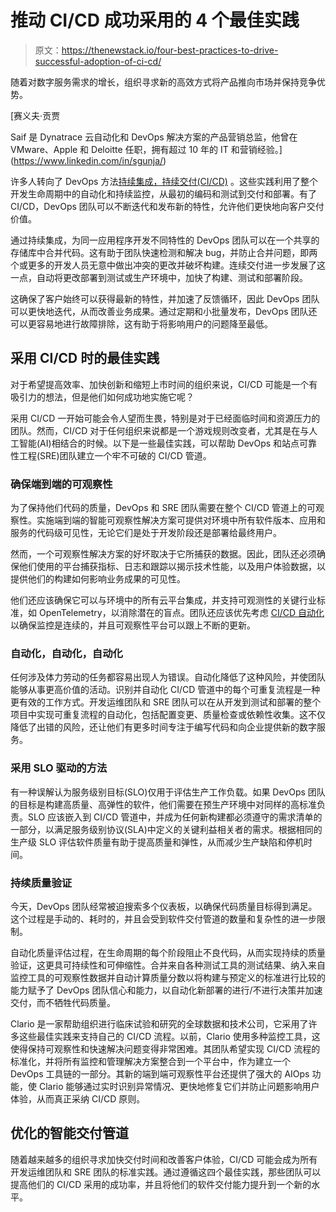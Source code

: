 # 推动 CI/CD 成功采用的 4 个最佳实践

> 原文：<https://thenewstack.io/four-best-practices-to-drive-successful-adoption-of-ci-cd/>

随着对数字服务需求的增长，组织寻求新的高效方式将产品推向市场并保持竞争优势。

 [赛义夫·贡贾

Saif 是 Dynatrace 云自动化和 DevOps 解决方案的产品营销总监，他曾在 VMware、Apple 和 Deloitte 任职，拥有超过 10 年的 IT 和营销经验。](https://www.linkedin.com/in/sgunja/) 

许多人转向了 DevOps 方法[持续集成，持续交付(CI/CD)](https://thenewstack.io/category/ci-cd/) 。这些实践利用了整个开发生命周期中的自动化和持续监控，从最初的编码和测试到交付和部署。有了 CI/CD，DevOps 团队可以不断迭代和发布新的特性，允许他们更快地向客户交付价值。

通过持续集成，为同一应用程序开发不同特性的 DevOps 团队可以在一个共享的存储库中合并代码。这有助于团队快速检测和解决 bug，并防止合并问题，即两个或更多的开发人员无意中做出冲突的更改并破坏构建。连续交付进一步发展了这一点，自动将更改部署到测试或生产环境中，加快了构建、测试和部署阶段。

这确保了客户始终可以获得最新的特性，并加速了反馈循环，因此 DevOps 团队可以更快地迭代，从而改善业务成果。通过定期和小批量发布，DevOps 团队还可以更容易地进行故障排除，这有助于将影响用户的问题降至最低。

## 采用 CI/CD 时的最佳实践

对于希望提高效率、加快创新和缩短上市时间的组织来说，CI/CD 可能是一个有吸引力的想法，但是他们如何成功地实施它呢？

采用 CI/CD 一开始可能会令人望而生畏，特别是对于已经面临时间和资源压力的团队。然而，CI/CD 对于任何组织来说都是一个游戏规则改变者，尤其是在与人工智能(AI)相结合的时候。以下是一些最佳实践，可以帮助 DevOps 和站点可靠性工程(SRE)团队建立一个牢不可破的 CI/CD 管道。

### 确保端到端的可观察性

为了保持他们代码的质量，DevOps 和 SRE 团队需要在整个 CI/CD 管道上的可观察性。实施端到端的智能可观察性解决方案可提供对环境中所有软件版本、应用和服务的代码级可见性，无论它们是处于开发阶段还是部署给最终用户。

然而，一个可观察性解决方案的好坏取决于它所捕获的数据。因此，团队还必须确保他们使用的平台捕获指标、日志和跟踪以揭示技术性能，以及用户体验数据，以提供他们的构建如何影响业务成果的可见性。

他们还应该确保它可以与环境中的所有云平台集成，并支持可观测性的关键行业标准，如 OpenTelemetry，以消除潜在的盲点。团队还应该优先考虑 [CI/CD 自动化](https://thenewstack.io/3-ways-to-use-automation-in-ci-cd-pipelines/)以确保监控是连续的，并且可观察性平台可以跟上不断的更新。

### 自动化，自动化，自动化

任何涉及体力劳动的任务都容易出现人为错误。自动化降低了这种风险，并使团队能够从事更高价值的活动。识别并自动化 CI/CD 管道中的每个可重复流程是一种更有效的工作方式。开发运维团队和 SRE 团队可以在从开发到测试和部署的整个项目中实现可重复流程的自动化，包括配置变更、质量检查或依赖性收集。这不仅降低了出错的风险，还让他们有更多时间专注于编写代码和向企业提供新的数字服务。

### 采用 SLO 驱动的方法

有一种误解认为服务级别目标(SLO)仅用于评估生产工作负载。如果 DevOps 团队的目标是构建高质量、高弹性的软件，他们需要在预生产环境中对同样的高标准负责。SLO 应该嵌入到 CI/CD 管道中，并成为任何新构建都必须遵守的需求清单的一部分，以满足服务级别协议(SLA)中定义的关键利益相关者的需求。根据相同的生产级 SLO 评估软件质量有助于提高质量和弹性，从而减少生产缺陷和停机时间。

### 持续质量验证

今天，DevOps 团队经常被迫搜索多个仪表板，以确保代码质量目标得到满足。这个过程是手动的、耗时的，并且会受到软件交付管道的数量和复杂性的进一步限制。

自动化质量评估过程，在生命周期的每个阶段阻止不良代码，从而实现持续的质量验证，这更具可持续性和可伸缩性。合并来自各种测试工具的测试结果、纳入来自监控工具的可观察性数据并自动计算质量分数以将构建与预定义的标准进行比较的能力赋予了 DevOps 团队信心和能力，以自动化新部署的进行/不进行决策并加速交付，而不牺牲代码质量。

Clario 是一家帮助组织进行临床试验和研究的全球数据和技术公司，它采用了许多这些最佳实践来支持自己的 CI/CD 流程。以前，Clario 使用多种监控工具，这使得保持可观察性和快速解决问题变得非常困难。其团队希望实现 CI/CD 流程的标准化，并将所有监控和管理解决方案整合到一个平台中，作为建立一个 DevOps 工具链的一部分。其新的端到端可观察性平台还提供了强大的 AIOps 功能，使 Clario 能够通过实时识别异常情况、更快地修复它们并防止问题影响用户体验，从而真正采纳 CI/CD 原则。

## 优化的智能交付管道

随着越来越多的组织寻求加快交付时间和改善客户体验，CI/CD 可能会成为所有开发运维团队和 SRE 团队的标准实践。通过遵循这四个最佳实践，那些团队可以提高他们的 CI/CD 采用的成功率，并且将他们的软件交付能力提升到一个新的水平。

<svg xmlns:xlink="http://www.w3.org/1999/xlink" viewBox="0 0 68 31" version="1.1"><title>Group</title> <desc>Created with Sketch.</desc></svg>